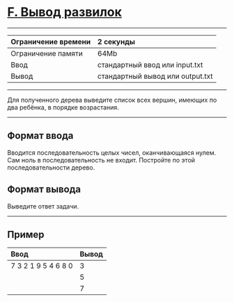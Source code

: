 # [F. Вывод развилок](https://contest.yandex.ru/contest/28069/problems/F/)

---
| Ограничение времени | 2 секунды  |
| :--- | :--- |
| Ограничение памяти | 64Mb |
| Ввод | стандартный ввод или input.txt |
| Вывод | стандартный вывод или output.txt |
---
Для полученного дерева выведите список всех вершин, имеющих по два ребёнка, в порядке возрастания.

---
## Формат ввода
Вводится последовательность целых чисел, оканчивающаяся нулем. Сам ноль в последовательность не входит. Постройте по этой последовательности дерево.

## Формат вывода
Выведите ответ задачи.

---
## Пример

| Ввод | Вывод |
| :--- | :--- |
| 7 3 2 1 9 5 4 6 8 0 | 3 |
|  | 5 |
|  | 7 |
